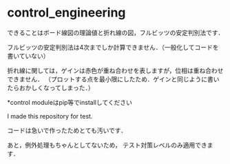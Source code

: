 # control_engineering

できることはボード線図の理論値と折れ線の図，フルビッツの安定判別法です．

フルビッツの安定判別法は4次までしか計算できません．（一般化してコードを書いていない）

折れ線に関しては，ゲインは赤色が重ね合わせを表しますが，位相は重ね合わせできません．
（プロットする点を最小限にしたため．ゲインと同じように書いたらおかしくなってしまった．）

*control moduleはpip等でinstallしてください

I made this repository for test.

コードは急いで作ったためとても汚いです．

あと，例外処理もちゃんとしてないため，
テスト対策レベルのみ適用できます．


